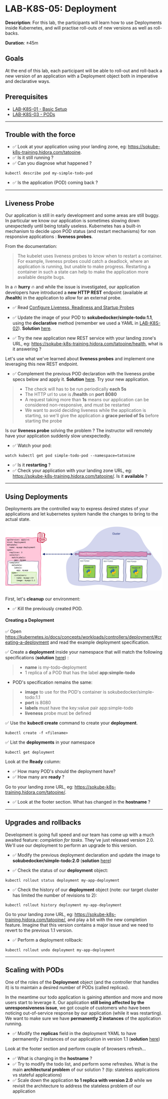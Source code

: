 

# LAB-K8S-05: Deployment

**Description**: For this lab, the participants will learn how to use Deployments inside Kubernetes, and will practise roll-outs of new versions as well as roll-backs.

**Duration**: ±45m

## Goals
At the end of this lab, each participant will be able to roll-out and roll-back a new version of an application with a Deployment object both in imperative and declarative ways.

## Prerequisites
 - [LAB-K8S-01 - Basic Setup](../LAB-K8S-01/README.MD)
 - [LAB-K8S-03 - PODs](../LAB-K8S-03/README.MD)

---

## Trouble with the force
- :white_check_mark: Look at your application using your landing zone, eg: https://sokube-k8s-training.hidora.com/tatooine.
- :white_check_mark: Is it still running ?
- :white_check_mark: Can you diagnose what happened ?
``` shell
kubectl describe pod my-simple-todo-pod
```
- :white_check_mark: Is the application (POD) coming back ?

---
## Liveness Probe
Our application is still in early development and some areas are still buggy. In particular we know our application is sometimes slowing down unexpectedly until being totally useless. Kubernetes has a built-in mechanism to decide upon POD status (and restart mechanisms) for non responsive applications : **liveness probes**.

From the documentation:
> The kubelet uses liveness probes to know when to restart a container. For example, liveness probes could catch a deadlock, where an application is running, but unable to make progress. Restarting a container in such a state can help to make the application more available despite bugs.

In a :fire: **hurry** :fire:  and while the issue is investigated, our application developers have introduced a **new HTTP REST** endpoint (available at **/health**) in the application to allow for an external probe.

- :white_check_mark: Read [Configure Liveness, Readiness and Startup Probes](https://kubernetes.io/docs/tasks/configure-pod-container/configure-liveness-readiness-startup-probes/#define-a-liveness-http-request)
- :white_check_mark: Update the image  of your POD to **sokubedocker/simple-todo:1.1**, using the **declarative** method (remember we used a YAML in [LAB-K8S-02](../LAB-K8S-02/README.MD)). **Solution** [here](./solutions/simple-todo-pod-emergency.yaml).

- :white_check_mark: Try the new application new REST service with your landing zone's URL, eg: https://sokube-k8s-training.hidora.com/tatooine/health, what is it answering ?

Let's use what we've learned about **liveness probes** and implement one leveraging this new REST endpoint.

- :white_check_mark: Complement the previous POD declaration with the liveness probe specs below and apply it. **Solution** [here](./solutions/simple-todo-pod-liveness.yaml). Try your new application.

>- The check will has to be run periodically **each 5s**
>- The HTTP url to use is **/health** on **port 8080**
>- A request taking more than  **1s** means our application can be considered non-responsive, and must be restarted
>- We want to avoid deciding liveness while the application is starting, so we'll give the application a **grace period of 5s** before starting the probe

Is our **liveness probe** solving the problem ? The instructor will remotely have your application suddenly slow unexpectedly.

- :white_check_mark: Watch your pod:
``` shell
watch kubectl get pod simple-todo-pod --namespace=tatooine
``` 
- :white_check_mark: Is it **restarting** ?
- :white_check_mark: Check your application with your landing zone URL, eg: https://sokube-k8s-training.hidora.com/tatooine/. Is it **available** ?

---

## Using Deployments
 
Deployments are the controlled way to express desired states of your applications and let kubernetes system handle the changes to bring to the actual state.

![deployment](./img/deployment.png)

First, let's **cleanup** our environment:
- :white_check_mark: Kill the previously created POD. 

#### Creating a Deployment

:white_check_mark: Open https://kubernetes.io/docs/concepts/workloads/controllers/deployment/#creating-a-deployment and read the example deployment specification.

:white_check_mark: Create a **deployment** inside your namespace that will match the following specifications (**solution** [here](./solutions/simple-todo-pod-deployment.yaml)) :

  >  - **name** is my-todo-deployment
  > - 1 replica of a POD that has the label **app:simple-todo**
  - POD's specification remains the same:
  >  - **image** to use for the POD's container is sokubedocker/simple-todo:1.1
  >  - **port** is 8080
  >  - **labels** must have the key:value pair app:simple-todo
  >  - **liveness** probe must be defined

:white_check_mark: Use the **kubectl create** command to create your **deployment**.
``` shell
kubectl create -f <filename>
```

:white_check_mark: List the **deployments** in your namespace
``` shell
kubectl get deployment
```

Look at the **Ready** column:
- :white_check_mark: How many POD's should the deployment have?
- :white_check_mark: How many are **ready** ?

Go to your landing zone URL, eg: https://sokube-k8s-training.hidora.com/tatooine/.
  - :white_check_mark: Look at the footer section. What has changed in the **hostname** ?
----
## Upgrades and rollbacks

Development is going full speed and our team has come up with a much awaited feature: *completion for tasks*. They've just released version 2.0. We'll use our deployment to perform an upgrade to this version.

- :white_check_mark: Modify the previous deployment declaration and update the image to **sokubedocker/simple-todo:2.0** (**solution** [here](./solutions/simple-todo-pod-deployment-newfeature.yaml))

- :white_check_mark: Check the status of our **deployment** object:
``` shell
kubectl rollout status deployment my-app-deployment
``` 
- :white_check_mark: Check the history of our **deployment** object (note: our target cluster has limited the number of revisions to 2):
``` shell
kubectl rollout history deployment my-app-deployment
``` 

Go to your landing zone URL, eg: https://sokube-k8s-training.hidora.com/tatooine/, and play a bit with the new completion feature. Imagine that this version contains a major issue and we need to revert to the previous 1.1 version. 
  - :white_check_mark: Perform a deployment rollback:
``` shell
kubectl rollout undo deployment my-app-deployment
``` 
----
## Scaling with PODs

One of the roles of the **Deployment** object (and the controller that handles it) is to maintain a desired number of PODs (called replicas). 

In the meantime our todo application is gaining attention and more and more users start to leverage it. Our application **still being affected by the unresponsiveness issue**, we got couple of customers who have been noticing out-of-service response by our application (while it was restarting). We want to make sure we have **permanently 2 instances** of the application running.

- :white_check_mark: Modify the **replicas** field in the deployment YAML to have permanently 2 instances of our application in version 1.1 (**solution** [here](./solutions/simple-todo-pod-deployment-scaling.yaml))

Look at the footer section and perform couple of browsers refresh... 
- :white_check_mark: What is changing in the **hostname** ?
- :white_check_mark: Try to modify the todo list, and perform some refreshes. What is the main **architectural problem** of our solution ? (tip: stateless applications vs stateful applications)
- :white_check_mark: Scale down the application **to 1 replica with  version 2.0** while we revisit the architecture to address the stateless problem of our application
